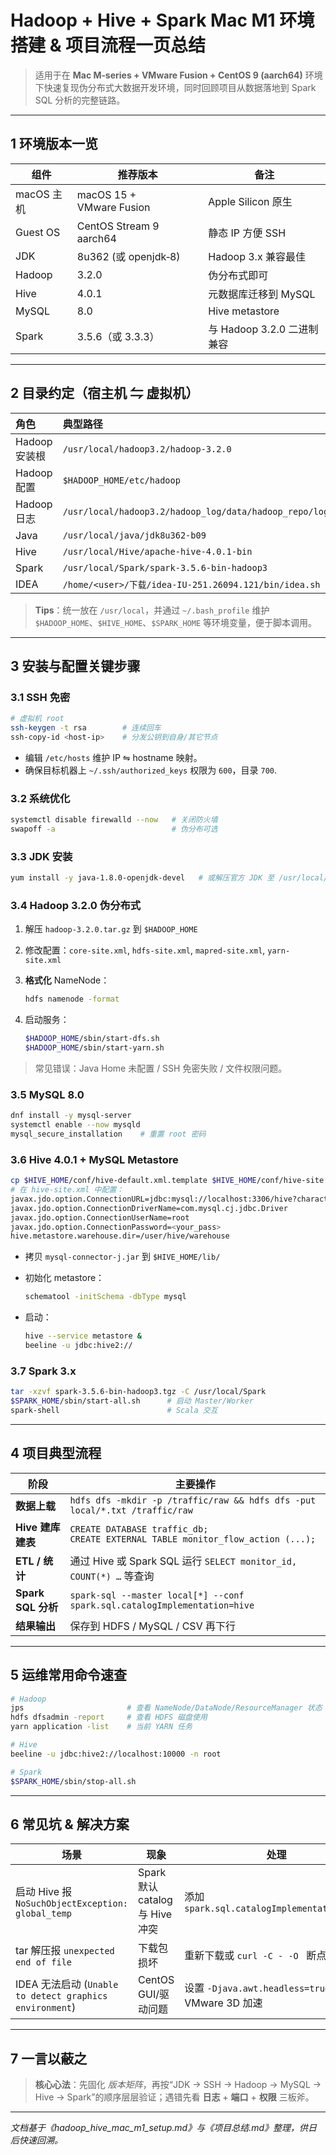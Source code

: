 # Hadoop + Hive + Spark Mac M1 环境搭建 & 项目流程一页总结

> 适用于在 **Mac M‑series + VMware Fusion + CentOS 9 (aarch64)** 环境下快速复现伪分布式大数据开发环境，同时回顾项目从数据落地到 Spark SQL 分析的完整链路。

---

## 1 环境版本一览

| 组件 | 推荐版本 | 备注 |
| --- | --- | --- |
| macOS 主机 | macOS 15 + VMware Fusion | Apple Silicon 原生 |
| Guest OS | CentOS Stream 9 aarch64 | 静态 IP 方便 SSH |
| JDK | 8u362 (或 openjdk‑8) | Hadoop 3.x 兼容最佳 |
| Hadoop | 3.2.0 | 伪分布式即可 |
| Hive | 4.0.1 | 元数据库迁移到 MySQL |
| MySQL | 8.0 | Hive metastore |
| Spark | 3.5.6（或 3.3.3） | 与 Hadoop 3.2.0 二进制兼容 |

---

## 2 目录约定（宿主机 ⇋ 虚拟机）

| 角色 | 典型路径 |
| :--- | :--- |
| Hadoop 安装根 | `/usr/local/hadoop3.2/hadoop-3.2.0` |
| Hadoop 配置 | `$HADOOP_HOME/etc/hadoop` |
| Hadoop 日志 | `/usr/local/hadoop3.2/hadoop_log/data/hadoop_repo/logs/hadoop` |
| Java | `/usr/local/java/jdk8u362-b09` |
| Hive | `/usr/local/Hive/apache-hive-4.0.1-bin` |
| Spark | `/usr/local/Spark/spark-3.5.6-bin-hadoop3` |
| IDEA | `/home/<user>/下载/idea-IU-251.26094.121/bin/idea.sh` |

> **Tips**：统一放在 `/usr/local`，并通过 `~/.bash_profile` 维护 `$HADOOP_HOME`、`$HIVE_HOME`、`$SPARK_HOME` 等环境变量，便于脚本调用。

---

## 3 安装与配置关键步骤

### 3.1 SSH 免密

```bash
# 虚拟机 root
ssh-keygen -t rsa        # 连续回车
ssh-copy-id <host-ip>    # 分发公钥到自身/其它节点
```

- 编辑 `/etc/hosts` 维护 IP ⇋ hostname 映射。  
- 确保目标机器上 `~/.ssh/authorized_keys` 权限为 `600`，目录 `700`.

### 3.2 系统优化

```bash
systemctl disable firewalld --now   # 关闭防火墙
swapoff -a                          # 伪分布可选
```

### 3.3 JDK 安装

```bash
yum install -y java-1.8.0-openjdk-devel   # 或解压官方 JDK 至 /usr/local/java
```

### 3.4 Hadoop 3.2.0 伪分布式

1. 解压 `hadoop-3.2.0.tar.gz` 到 `$HADOOP_HOME`  
2. 修改配置：`core-site.xml`, `hdfs-site.xml`, `mapred-site.xml`, `yarn-site.xml`  
3. **格式化** NameNode：

   ```bash
   hdfs namenode -format
   ```

4. 启动服务：

   ```bash
   $HADOOP_HOME/sbin/start-dfs.sh
   $HADOOP_HOME/sbin/start-yarn.sh
   ```

> 常见错误：Java Home 未配置 / SSH 免密失败 / 文件权限问题。

### 3.5 MySQL 8.0

```bash
dnf install -y mysql-server
systemctl enable --now mysqld
mysql_secure_installation    # 重置 root 密码
```

### 3.6 Hive 4.0.1 + MySQL Metastore

```bash
cp $HIVE_HOME/conf/hive-default.xml.template $HIVE_HOME/conf/hive-site.xml
# 在 hive-site.xml 中配置：
javax.jdo.option.ConnectionURL=jdbc:mysql://localhost:3306/hive?characterEncoding=UTF-8
javax.jdo.option.ConnectionDriverName=com.mysql.cj.jdbc.Driver
javax.jdo.option.ConnectionUserName=root
javax.jdo.option.ConnectionPassword=<your_pass>
hive.metastore.warehouse.dir=/user/hive/warehouse
```

- 拷贝 `mysql-connector-j.jar` 到 `$HIVE_HOME/lib/`  
- 初始化 metastore：

  ```bash
  schematool -initSchema -dbType mysql
  ```

- 启动：

  ```bash
  hive --service metastore &
  beeline -u jdbc:hive2://
  ```

### 3.7 Spark 3.x

```bash
tar -xzvf spark-3.5.6-bin-hadoop3.tgz -C /usr/local/Spark
$SPARK_HOME/sbin/start-all.sh      # 启动 Master/Worker
spark-shell                        # Scala 交互
```

---

## 4 项目典型流程

| 阶段 | 主要操作 |
| --- | --- |
| **数据上载** | `hdfs dfs -mkdir -p /traffic/raw && hdfs dfs -put local/*.txt /traffic/raw` |
| **Hive 建库建表** | `CREATE DATABASE traffic_db;`<br>`CREATE EXTERNAL TABLE monitor_flow_action (...);` |
| **ETL / 统计** | 通过 Hive 或 Spark SQL 运行 `SELECT monitor_id, COUNT(*) …` 等查询 |
| **Spark SQL 分析** | `spark-sql --master local[*] --conf spark.sql.catalogImplementation=hive` |
| **结果输出** | 保存到 HDFS / MySQL / CSV 再下行 |

---

## 5 运维常用命令速查

```bash
# Hadoop
jps                       # 查看 NameNode/DataNode/ResourceManager 状态
hdfs dfsadmin -report     # 查看 HDFS 磁盘使用
yarn application -list    # 当前 YARN 任务

# Hive
beeline -u jdbc:hive2://localhost:10000 -n root

# Spark
$SPARK_HOME/sbin/stop-all.sh
```

---

## 6 常见坑 & 解决方案

| 场景 | 现象 | 处理 |
| --- | --- | --- |
| 启动 Hive 报 `NoSuchObjectException: global_temp` | Spark 默认 catalog 与 Hive 冲突 | 添加 `spark.sql.catalogImplementation=hive` |
| tar 解压报 `unexpected end of file` | 下载包损坏 | 重新下载或 `curl -C - -O ` 断点续传 |
| IDEA 无法启动 (`Unable to detect graphics environment`) | CentOS GUI/驱动问题 | 设置 `-Djava.awt.headless=true` 或检查 VMware 3D 加速 |

---

## 7 一言以蔽之

> **核心心法**：先固化 _版本矩阵_，再按“JDK → SSH → Hadoop → MySQL → Hive → Spark”的顺序层层验证；遇错先看 **日志** + **端口** + **权限** 三板斧。

---

_文档基于《hadoop_hive_mac_m1_setup.md》与《项目总结.md》整理，供日后快速回溯。_
